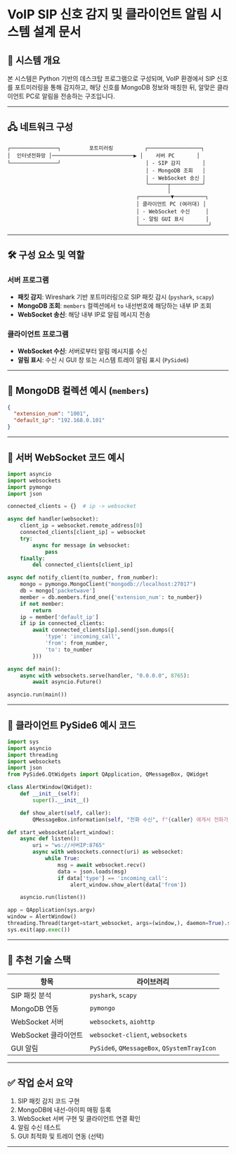 # VoIP SIP 신호 감지 및 클라이언트 알림 시스템 설계 문서

## 🧩 시스템 개요

본 시스템은 Python 기반의 데스크탑 프로그램으로 구성되며, VoIP 환경에서 SIP 신호를 포트미러링을 통해 감지하고, 해당 신호를 MongoDB 정보와 매칭한 뒤, 알맞은 클라이언트 PC로 알림을 전송하는 구조입니다.

---

## 🖧 네트워크 구성

```
┌───────────────┐         포트미러링          ┌─────────────────┐
│  인터넷전화망 │──────────────────────────▶ │    서버 PC       │
└───────────────┘                           │ - SIP 감지       │
                                            │ - MongoDB 조회   │
                                            │ - WebSocket 송신 │
                                            └──────┬──────────┘
                                                   │
                                         ┌──────────▼──────────┐
                                         │ 클라이언트 PC (여러대) │
                                         │ - WebSocket 수신     │
                                         │ - 알림 GUI 표시       │
                                         └──────────────────────┘
```

---

## 🛠 구성 요소 및 역할

### 서버 프로그램

- **패킷 감지**: Wireshark 기반 포트미러링으로 SIP 패킷 감시 (`pyshark`, `scapy`)
- **MongoDB 조회**: `members` 컬렉션에서 `to` 내선번호에 해당하는 내부 IP 조회
- **WebSocket 송신**: 해당 내부 IP로 알림 메시지 전송

### 클라이언트 프로그램

- **WebSocket 수신**: 서버로부터 알림 메시지를 수신
- **알림 표시**: 수신 시 GUI 창 또는 시스템 트레이 알림 표시 (`PySide6`)

---

## 💾 MongoDB 컬렉션 예시 (`members`)

```json
{
  "extension_num": "1001",
  "default_ip": "192.168.0.101"
}
```

---

## 🧪 서버 WebSocket 코드 예시

```python
import asyncio
import websockets
import pymongo
import json

connected_clients = {}  # ip -> websocket

async def handler(websocket):
    client_ip = websocket.remote_address[0]
    connected_clients[client_ip] = websocket
    try:
        async for message in websocket:
            pass
    finally:
        del connected_clients[client_ip]

async def notify_client(to_number, from_number):
    mongo = pymongo.MongoClient("mongodb://localhost:27017")
    db = mongo['packetwave']
    member = db.members.find_one({'extension_num': to_number})
    if not member:
        return
    ip = member['default_ip']
    if ip in connected_clients:
        await connected_clients[ip].send(json.dumps({
            'type': 'incoming_call',
            'from': from_number,
            'to': to_number
        }))

async def main():
    async with websockets.serve(handler, "0.0.0.0", 8765):
        await asyncio.Future()

asyncio.run(main())
```

---

## 🧪 클라이언트 PySide6 예시 코드

```python
import sys
import asyncio
import threading
import websockets
import json
from PySide6.QtWidgets import QApplication, QMessageBox, QWidget

class AlertWindow(QWidget):
    def __init__(self):
        super().__init__()

    def show_alert(self, caller):
        QMessageBox.information(self, "전화 수신", f"{caller} 에게서 전화가 왔습니다!")

def start_websocket(alert_window):
    async def listen():
        uri = "ws://서버IP:8765"
        async with websockets.connect(uri) as websocket:
            while True:
                msg = await websocket.recv()
                data = json.loads(msg)
                if data['type'] == 'incoming_call':
                    alert_window.show_alert(data['from'])

    asyncio.run(listen())

app = QApplication(sys.argv)
window = AlertWindow()
threading.Thread(target=start_websocket, args=(window,), daemon=True).start()
sys.exit(app.exec())
```

---

## 🧩 추천 기술 스택

| 항목 | 라이브러리 |
|------|------------|
| SIP 패킷 분석 | `pyshark`, `scapy` |
| MongoDB 연동 | `pymongo` |
| WebSocket 서버 | `websockets`, `aiohttp` |
| WebSocket 클라이언트 | `websocket-client`, `websockets` |
| GUI 알림 | `PySide6`, `QMessageBox`, `QSystemTrayIcon` |

---

## ✅ 작업 순서 요약

1. SIP 패킷 감지 코드 구현
2. MongoDB에 내선-아이피 매핑 등록
3. WebSocket 서버 구현 및 클라이언트 연결 확인
4. 알림 수신 테스트
5. GUI 최적화 및 트레이 연동 (선택)

---